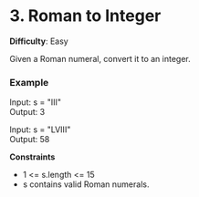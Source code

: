 # 3. Roman to Integer
**Difficulty**: Easy

Given a Roman numeral, convert it to an integer.

### **Example**
Input: s = "III"  
Output: 3  

Input: s = "LVIII"  
Output: 58  

**Constraints**
- 1 <= s.length <= 15
- s contains valid Roman numerals.